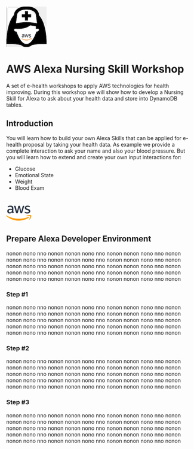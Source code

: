 ![Nursing Icon](/images/aws-nursing-icon.png "Nursery Icon")
# AWS Alexa Nursing Skill Workshop

A set of e-health workshops to apply AWS technologies for health improving. During this workshop we will show how to develop a Nursing Skill for Alexa to ask about your health data and store into DynamoDB tables.

## Introduction
You will learn how to build your own Alexa Skills that can be applied for e-health proposal by taking your health data. As example we provide a complete interaction to ask your name and also your blood pressure. But you will learn how to extend and create your own input interactions for:
- Glucose
- Emotional State
- Weight
- Blood Exam


# ![Nursing Icon](/images/aws_new_logo.png "AWS Logo")

## Prepare Alexa Developer Environment
nonon nono nno nonon nonon nono nno nonon nonon nono nno nonon nonon nono nno nonon nonon nono nno nonon nonon nono nno nonon nonon nono nno nonon nonon nono nno nonon nonon nono nno nonon nonon nono nno nonon nonon nono nno nonon nonon nono nno nonon nonon nono nno nonon nonon nono nno nonon nonon nono nno nonon 

### Step #1
nonon nono nno nonon nonon nono nno nonon nonon nono nno nonon nonon nono nno nonon nonon nono nno nonon nonon nono nno nonon nonon nono nno nonon nonon nono nno nonon nonon nono nno nonon nonon nono nno nonon nonon nono nno nonon nonon nono nno nonon nonon nono nno nonon nonon nono nno nonon nonon nono nno nonon 

### Step #2
nonon nono nno nonon nonon nono nno nonon nonon nono nno nonon nonon nono nno nonon nonon nono nno nonon nonon nono nno nonon nonon nono nno nonon nonon nono nno nonon nonon nono nno nonon nonon nono nno nonon nonon nono nno nonon nonon nono nno nonon nonon nono nno nonon nonon nono nno nonon nonon nono nno nonon 

### Step #3
nonon nono nno nonon nonon nono nno nonon nonon nono nno nonon nonon nono nno nonon nonon nono nno nonon nonon nono nno nonon nonon nono nno nonon nonon nono nno nonon nonon nono nno nonon nonon nono nno nonon nonon nono nno nonon nonon nono nno nonon nonon nono nno nonon nonon nono nno nonon nonon nono nno nonon 

